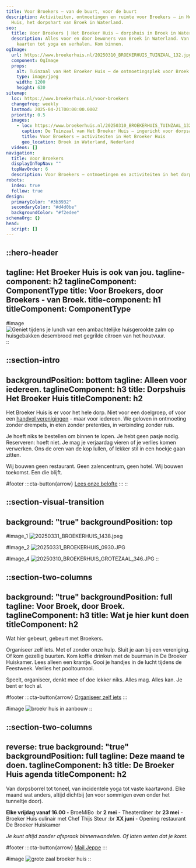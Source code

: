 ```yaml
---
title: Voor Broekers – van de buurt, voor de buurt
description: Activiteiten, ontmoetingen en ruimte voor Broekers – in Het Broeker
  Huis, het dorpshart van Broek in Waterland.
seo:
  title: Voor Broekers | Het Broeker Huis – dorpshuis in Broek in Waterland
  description: Alles voor en door bewoners van Broek in Waterland. Van klussen en
    kaarten tot yoga en verhalen. Kom binnen.
ogImage:
  url: https://www.broekerhuis.nl/20250310_BROEKERHUIS_TUINZAAL_132.jpg
  component: OgImage
  props:
    alt: Tuinzaal van Het Broeker Huis – de ontmoetingsplek voor Broek in Waterland
    type: image/jpeg
    width: 1200
    height: 630
sitemap:
  loc: https://www.broekerhuis.nl/voor-broekers
  changefreq: weekly
  lastmod: 2025-04-21T00:00:00.000Z
  priority: 0.5
  images:
    - loc: https://www.broekerhuis.nl/20250310_BROEKERHUIS_TUINZAAL_132.jpg
      caption: De Tuinzaal van Het Broeker Huis – ingericht voor dorpsactiviteiten
      title: Voor Broekers – activiteiten in Het Broeker Huis
      geo_location: Broek in Waterland, Nederland
  videos: []
navigation:
  title: Voor Broekers
  displayInTopNav: ""
  topNavOrder: 6
  description: Voor Broekers – ontmoetingen en activiteiten in het dorpshart
robots:
  index: true
  follow: true
design:
  primaryColor: "#3b3932"
  secondaryColor: "#d4d0be"
  backgroundColor: "#f2edee"
schemaOrg: {}
head:
  script: []
---
```


::hero-header
---
tagline: Het Broeker Huis is ook van jou.
tagline-component: h2
taglineComponent: ComponentType
title: Voor Broekers, door Broekers - van Broek.
title-component: h1
titleComponent: ComponentType
---
#image
![Geniet tijdens je lunch van een ambachtelijke huisgerookte zalm op huisgebakken desembrood met gegrilde citroen van het houtvuur.](/20250310_BROEKERHUIS_SCENERY_647.JPG)
::

::section-intro
---
backgroundPosition: bottom
tagline: Alleen voor iedereen.
taglineComponent: h3
title: Dorpshuis Het Broeker Huis
titleComponent: h2
---
Het Broeker Huis is er voor het hele dorp. Niet voor een doelgroep, of voor een [handvol verenigingen](https://www.debroekergemeenschap.nl/Over/Verenigingen) - maar voor iedereen. We geloven in ontmoeting zonder drempels, in eten zonder pretenties, in verbinding zonder ruis.

Je hoeft niks te bestellen om binnen te lopen. Je hebt geen pasje nodig. Reserveren: hoeft niet. Je mag je verjaardag vieren of je verlies komen verwerken. Ons de oren van de kop lullen, of lekker stil in een hoekje gaan zitten.

Wij bouwen geen restaurant. Geen zalencentrum, geen hotel. Wij bouwen toekomst. Een die blijft.

#footer
  :::cta-button{arrow}
  [Lees onze belofte](/het-broeker-huis/#onze-belofte)
  :::
::

::section-visual-transition
---
background: "true"
backgroundPosition: top
---
#image_1
![20250331\_BROEKERHUIS\_1438.jpeg](/20250310_BROEKERHUIS_SCENERY_644.JPG)

#Image_2
![20250331\_BROEKERHUIS\_0930.JPG](/20250310_BROEKERHUIS_SCENERY_631.JPG)

#Image_4
![20250310\_BROEKERHUIS\_GROTEZAAL\_346.JPG](/20250310_BROEKERHUIS_SCENERY_629.JPG)
::

::section-two-columns
---
background: "true"
backgroundPosition: full
tagline: Voor Broek, door Broek.
taglineComponent: h3
title: Wat je hier kunt doen
titleComponent: h2
---
Wat hier gebeurt, gebeurt met Broekers.

Organiseer zelf iets. Met of zonder onze hulp. Sluit je aan bij een vereniging. Of kom gezellig buurten. Kom koffie drinken met de buurman in De Broeker Huiskamer. Lees alleen een krantje. Gooi je handjes in de lucht tijdens de Feestweek. Verlies het pooltournooi.

Speelt, organiseer, denkt mee of doe lekker niks. Alles mag. Alles kan. Je bent er toch al.

#footer
  :::cta-button{arrow}
  [Organiseer zelf iets](mailto\:dorp@broekerhuis.nl)
  :::

#image
![broekr huis in aanbouw](/images/vergaderen-vlakbij-amsterdam.jpg)
::

::section-two-columns
---
reverse: true
background: "true"
backgroundPosition: full
tagline: Deze maand te doen.
taglineComponent: h3
title: De Broeker Huis agenda
titleComponent: h2
---
Van dorpsborrel tot toneel, van incidentele yoga tot vaste kaartavond. Elke maand wat anders, altijd dichtbij (en voor sommigen even onder het tunneltje door).

**Elke vrijdag vanaf 16.00 -** BroeMiBo :br **2 mei** - Theaterdiner :br **23 mei** - Broeker Huis culinair met Chef Thijs Steur :br **XX juni** - Opening restaurant De Broeker Huiskamer

*Je kunt altijd zonder afspraak binnenwandelen. Of laten weten dat je komt.*

#footer
  :::cta-button{arrow}
  [Mail Jeppe](/)
  :::

#image
![grote zaal broeker huis](/images/grote-zaal-dineropstelling-broekerhuis.jpg)
::
